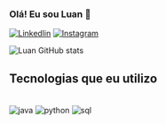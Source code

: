 ### Olá! Eu sou Luan 💫

[![Linkedlin](https://img.shields.io/badge/LinkedIn-0077B5?style=for-the-badge&logo=linkedin&logoColor=white)](https://www.linkedin.com/in/luan-luciano-1603b4197/)
[![Instagram](https://img.shields.io/badge/Instagram-E4405F?style=for-the-badge&logo=instagram&logoColor=white)](https://www.instagram.com/luan2003_/)

![Luan GitHub stats](https://github-readme-stats.vercel.app/api?username=Luann2003&show_icons=true&theme=radical)

## Tecnologias que eu utilizo

<div style="display: inline_block"><br/>
  <img align="center" alt="java" src="https://img.shields.io/badge/Java-ED8B00?style=for-the-badge&logo=openjdk&logoColor=white" />
  <img align="center" alt="python" src="	https://img.shields.io/badge/Python-3776AB?style=for-the-badge&logo=python&logoColor=white" />
  <img align="center" alt="sql" src="	https://img.shields.io/badge/MySQL-00000F?style=for-the-badge&logo=mysql&logoColor=white" />
</div>
